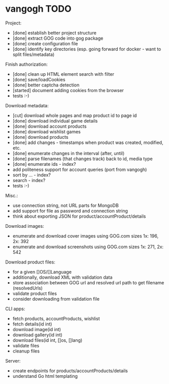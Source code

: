 # vangogh TODO

Project:
- [done] establish better project structure
- [done] extract GOG code into gog package
- [done] create configuration file
- [done] identify key directories (esp. going forward for docker - want to split files/metadata)

Finish authorization:
- [done] clean up HTML element search with filter
- [done] save/loadCookies
- [done] better captcha detection
- [started] document adding cookies from the browser
- tests :-)

Download metadata:
- [cut] download whole pages and map product id to page id
- [done] download individual game details
- [done] download account products
- [done] download wishlist games
- [done] download products
- [done] add changes - timestamps when product was created, modified, etc.
- [done] enumerate changes in the interval (after, until)
- [done] parse filenames (that changes track) back to id, media type 
- [done] enumerate ids - index?
- add politeness support for account queries (port from vangogh)
- sort by ... - index?
- search - index?
- tests :-)

Misc.:
- use connection string, not URL parts for MongoDB
- add support for file as password and connection string
- think about exporting JSON for product/accountProduct/details

Download images:
- enumerate and download cover images using GOG.com sizes 1x: 196, 2x: 392
- enumerate and download screenshots using GOG.com sizes 1x: 271, 2x: 542

Download product files:
- for a given []OS/[]Language
- additionally, download XML with validation data
- store association between GOG url and resolved url path to get filename (resolvedUrls)
- validate product files
- consider downloading from validation file

CLI apps:
- fetch products, accountProducts, wishlist
- fetch details(id int)
- download image(id int)
- download gallery(id int)
- download files(id int, []os, []lang)
- validate files
- cleanup files

Server:
- create endpoints for products/accountProducts/details
- understand Go html templating